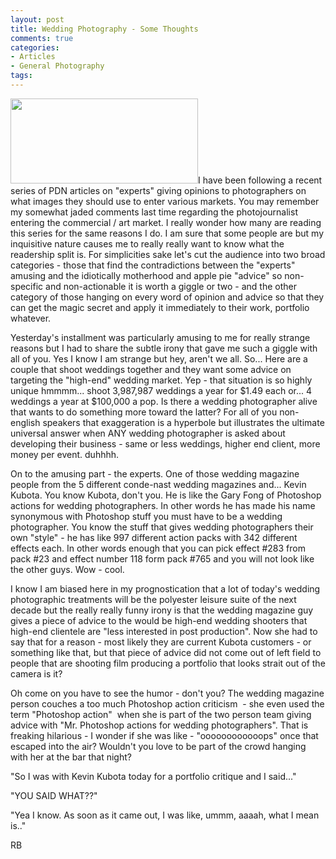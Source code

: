 ```yaml
---
layout: post
title: Wedding Photography - Some Thoughts
comments: true
categories:
- Articles
- General Photography
tags:
---
```

<a rel="prettyPhoto" href="http://photo.rwboyer.com/wp-content/uploads/2010/08/2001-033-05-880.jpg"><img class="alignleft size-medium wp-image-2101" title="2001-033-05-880" src="http://photo.rwboyer.com/wp-content/uploads/2010/08/2001-033-05-880-300x136.jpg" alt="" width="300" height="136" /></a>I have been following a recent series of PDN articles on "experts" giving opinions to photographers on what images they should use to enter various markets. You may remember my somewhat jaded comments last time regarding the photojournalist entering the commercial / art market. I really wonder how many are reading this series for the same reasons I do. I am sure that some people are but my inquisitive nature causes me to really really want to know what the readership split is. For simplicities sake let's cut the audience into two broad categories - those that find the contradictions between the "experts" amusing and the idiotically motherhood and apple pie "advice" so non-specific and non-actionable it is worth a giggle or two - and the other category of those hanging on every word of opinion and advice so that they can get the magic secret and apply it immediately to their work, portfolio whatever.

Yesterday's installment was particularly amusing to me for really strange reasons but I had to share the subtle irony that gave me such a giggle with all of you. Yes I know I am strange but hey, aren't we all. So... Here are a couple that shoot weddings together and they want some advice on targeting the "high-end" wedding market. Yep - that situation is so highly unique hmmmm... shoot 3,987,987 weddings a year for $1.49 each or... 4 weddings a year at $100,000 a pop. Is there a wedding photographer alive that wants to do something more toward the latter? For all of you non-english speakers that exaggeration is a hyperbole but illustrates the ultimate universal answer when ANY wedding photographer is asked about developing their business - same or less weddings, higher end client, more money per event. duhhhh.

On to the amusing part - the experts. One of those wedding magazine people from the 5 different conde-nast wedding magazines and... Kevin Kubota. You know Kubota, don't you. He is like the Gary Fong of Photoshop actions for wedding photographers. In other words he has made his name synonymous with Photoshop stuff you must have to be a wedding photographer. You know the stuff that gives wedding photographers their own "style" - he has like 997 different action packs with 342 different effects each. In other words enough that you can pick effect #283 from pack #23 and effect number 118 form pack #765 and you will not look like the other guys. Wow - cool.

I know I am biased here in my prognostication that a lot of today's wedding photographic treatments will be the polyester leisure suite of the next decade but the really really funny irony is that the wedding magazine guy gives a piece of advice to the would be high-end wedding shooters that high-end clientele are "less interested in post production". Now she had to say that for a reason - most likely they are current Kubota customers - or something like that, but that piece of advice did not come out of left field to people that are shooting film producing a portfolio that looks strait out of the camera is it?

Oh come on you have to see the humor - don't you? The wedding magazine person couches a too much Photoshop action criticism  - she even used the term "Photoshop action"  when she is part of the two person team giving advice with "Mr. Photoshop actions for wedding photographers". That is freaking hilarious - I wonder if she was like - "oooooooooooops" once that escaped into the air? Wouldn't you love to be part of the crowd hanging with her at the bar that night?

"So I was with Kevin Kubota today for a portfolio critique and I said..."

"YOU SAID WHAT??"

"Yea I know. As soon as it came out, I was like, ummm, aaaah, what I mean is.."

RB
